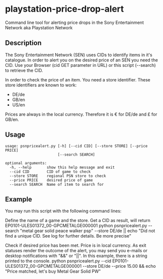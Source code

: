 playstation-price-drop-alert
============================

Command line tool for alerting price drops in the Sony Entertainment Network aka Playstation Network

Description
-----------
The Sony Entertainment Network (SEN) uses CIDs to identify items in it's catalogue. In order to alert you on the desired price of an SEN you need the CID. Use your Browser (cid GET parameter in URL) or this script (--search) to retrieve the CID.

In order to check the price of an item. You need a store identifier. These store identifiers are known to work:

* DE/de
* GB/en
* US/en

Prices are always in the local currency. Therefore it is € for DE/de and £ for GB/en.

Usage
-----
	usage: psnpricealert.py [-h] [--cid CID] [--store STORE] [--price PRICE]
	                        [--search SEARCH]

	optional arguments:
	  -h, --help       show this help message and exit
	  --cid CID        CID of game to check
	  --store STORE    regional PSN store to check
	  --price PRICE    desired price of game
	  --search SEARCH  Name of item to search for

Example
-------
You may run this script with the following command lines:

Define the name of a game and the store. Get a CID as result, will return EP0101-ULES01372_00-GPCMETALGE000001
	python psnpricealert.py --search "metal gear solid peace walker psp" --store DE/de || echo "Did not find a unique CID. See log for further details. Be more precise"

Check if desired price has been met. Price is in local currency. As exit statuses render the outcome of the alert, you may send you e-mails or desktop notifications with "&&" or "||". In this example, there is a string printed to the console.
	python psnpricealert.py --cid EP0101-ULES01372_00-GPCMETALGE000001 --store DE/de --price 15.00 && echo "Price matched, let's buy Metal Gear Solid PW"